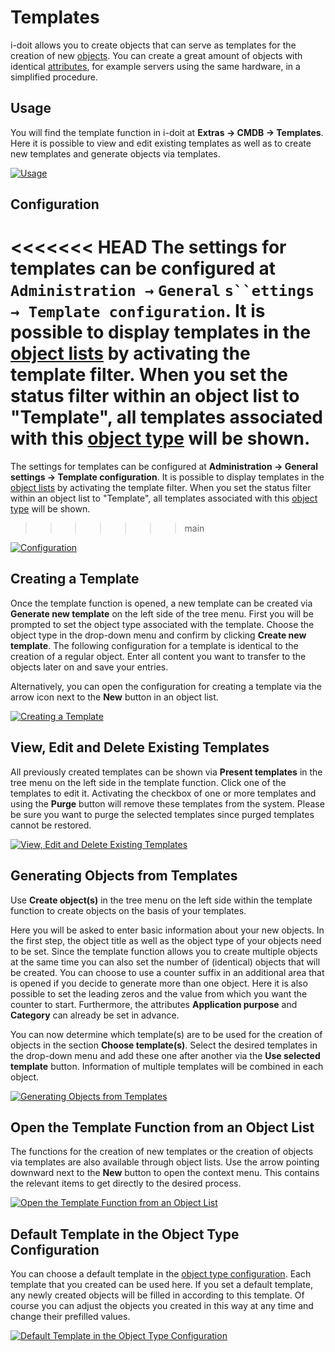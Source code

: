 # Templates

i-doit allows you to create objects that can serve as templates for the creation of new [objects](../glossary.md). You can create a great amount of objects with identical [attributes](../glossary.md), for example servers using the same hardware, in a simplified procedure.

Usage
-----

You will find the template function in i-doit at **Extras → CMDB → Templates**. Here it is possible to view and edit existing templates as well as to create new templates and generate objects via templates.

[![Usage](../assets/images/en/efficient-documentation/templates/1-te.png)](../assets/images/en/efficient-documentation/templates/1-te.png)

Configuration
-------------

<<<<<<< HEAD
The settings for templates can be configured at **`Administration →` `General` `s``ettings → Template configuration`**. It is possible to display templates in the [object lists](/display/en/Object+List) by activating the template filter. When you set the status filter within an object list to "Template", all templates associated with this [object type](../../basics/structure-of-the-it-documentation.md) will be shown.
=======
The settings for templates can be configured at **Administration → General settings → Template configuration**. It is possible to display templates in the [object lists](../basics/object-list/index.md) by activating the template filter. When you set the status filter within an object list to "Template", all templates associated with this [object type](../basics/structure-of-the-it-documentation.md) will be shown.
>>>>>>> main

[![Configuration](../assets/images/en/efficient-documentation/templates/2-te.png)](../assets/images/en/efficient-documentation/templates/2-te.png)

Creating a Template
-------------------

Once the template function is opened, a new template can be created via **Generate new template** on the left side of the tree menu. First you will be prompted to set the object type associated with the template. Choose the object type in the drop-down menu and confirm by clicking **Create new template**. The following configuration for a template is identical to the creation of a regular object. Enter all content you want to transfer to the objects later on and save your entries.

Alternatively, you can open the configuration for creating a template via the arrow icon next to the **New** button in an object list.

[![Creating a Template](../assets/images/en/efficient-documentation/templates/3-te.png)](../assets/images/en/efficient-documentation/templates/3-te.png)

View, Edit and Delete Existing Templates
----------------------------------------

All previously created templates can be shown via **Present templates** in the tree menu on the left side in the template function. Click one of the templates to edit it. Activating the checkbox of one or more templates and using the **Purge** button will remove these templates from the system. Please be sure you want to purge the selected templates since purged templates cannot be restored.

[![View, Edit and Delete Existing Templates](../assets/images/en/efficient-documentation/templates/4-te.png)](../assets/images/en/efficient-documentation/templates/4-te.png)

Generating Objects from Templates
---------------------------------

Use **Create object(s)** in the tree menu on the left side within the template function to create objects on the basis of your templates.

Here you will be asked to enter basic information about your new objects. In the first step, the object title as well as the object type of your objects need to be set. Since the template function allows you to create multiple objects at the same time you can also set the number of (identical) objects that will be created. You can choose to use a counter suffix in an additional area that is opened if you decide to generate more than one object. Here it is also possible to set the leading zeros and the value from which you want the counter to start. Furthermore, the attributes **Application purpose** and **Category** can already be set in advance.

You can now determine which template(s) are to be used for the creation of objects in the section **Choose template(s)**. Select the desired templates in the drop-down menu and add these one after another via the **Use selected template** button. Information of multiple templates will be combined in each object.

[![Generating Objects from Templates](../assets/images/en/efficient-documentation/templates/5-te.png)](../assets/images/en/efficient-documentation/templates/5-te.png)

Open the Template Function from an Object List
----------------------------------------------

The functions for the creation of new templates or the creation of objects via templates are also available through object lists. Use the arrow pointing downward next to the **New** button to open the context menu. This contains the relevant items to get directly to the desired process.

[![Open the Template Function from an Object List](../assets/images/en/efficient-documentation/templates/6-te.png)](../assets/images/en/efficient-documentation/templates/6-te.png)

Default Template in the Object Type Configuration
-------------------------------------------------

You can choose a default template in the [object type configuration](../basics/custom-object-types.md). Each template that you created can be used here. If you set a default template, any newly created objects will be filled in according to this template. Of course you can adjust the objects you created in this way at any time and change their prefilled values.

[![Default Template in the Object Type Configuration](../assets/images/en/efficient-documentation/templates/7-te.png)](../assets/images/en/efficient-documentation/templates/7-te.png)